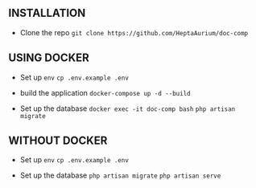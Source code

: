 ## INSTALLATION

- Clone the repo
    `git clone https://github.com/HeptaAurium/doc-comp`

## USING DOCKER 
- Set up `env`
    `cp .env.example .env`

- build the application
    `docker-compose up -d --build` 

- Set up the database
    `docker exec -it doc-comp bash`
    `php artisan migrate`

## WITHOUT DOCKER
- Set up `env`
    `cp .env.example .env`

- Set up the database
    `php artisan migrate`
    `php artisan serve`
